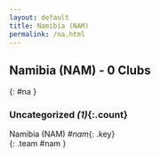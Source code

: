 ```yaml
---
layout: default
title: Namibia (NAM)
permalink: /na.html
---
```



## Namibia (NAM) - 0 Clubs
{: #na }









### Uncategorized _(1)_{:.count}


Namibia  (NAM)  _#nam_{: .key} <br>
{: .team #nam }


 
